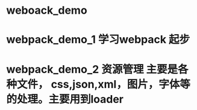 # weboack_demo

# webpack_demo_1 学习webpack 起步

# webpack_demo_2 资源管理 主要是各种文件， css,json,xml，图片，字体等的处理。主要用到loader
